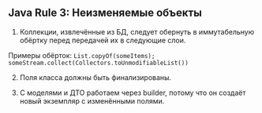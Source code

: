 ## Java Rule 3: Неизменяемые объекты



1. Коллекции, извлечённые из БД, следует обернуть в иммутабельную обёртку перед передачей их в следующие слои.

Примеры обёрток:
`List.copyOf(someItems);`
`someStream.collect(Collectors.toUnmodifiableList())`

2. Поля класса должны быть финализированы.

3. С моделями и ДТО работаем через builder, потому что он создаёт новый экземпляр с изменёнными полями.

